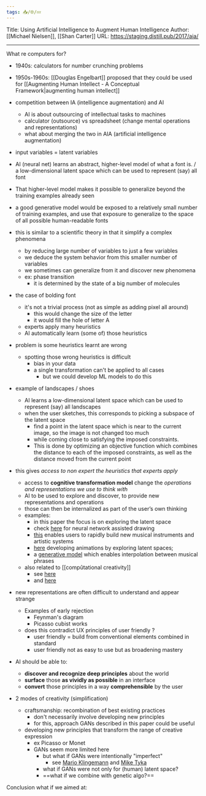 ```yaml
---
tags: 📥️/🌐/💤
---
```


Title: Using Artificial Intelligence to Augment Human Intelligence
Author: [[Michael Nielsen]], [[Shan Carter]]
URL:  https://staging.distill.pub/2017/aia/

---

What re computers for?
- 1940s: calculators for number crunching problems
- 1950s-1960s: [[Douglas Engelbart]] proposed that they could be used for [[Augmenting Human Intellect - A Conceptual Framework|augmenting human intellect]]
- competition between IA (intelligence augmentation) and AI
	- AI is about outsourcing of intellectual tasks to machines
	- calculator (outsource) vs spreadsheet (change mental operations and representations)
	- what about merging the two in AIA (artificial intelligence augmentation)

- input variables = latent variables
- AI (neural net) learns an abstract, higher-level model of what a font is. / a low-dimensional latent space which can be used to represent (say) all font
- That higher-level model makes it possible to generalize beyond the training examples already seen
- a good generative model would be exposed to a relatively small number of training examples, and use that exposure to generalize to the space of all possible human-readable fonts
- this is similar to a scientific theory in that it simplify a complex phenomena
	- by reducing large number of variables to just a few variables
	- we deduce the system behavior from this smaller number of variables
	- we sometimes can generalize from it and discover new phenomena
	- ex: phase transition
		- it is determined by the state of a big number of molecules
- the case of bolding font
	- it's not a trivial process (not as simple as adding pixel all around)
		- this would change the size of the letter
		- it would fill the hole of letter A
	- experts apply many heuristics
	- AI automatically learn (some of) those heuristics
- problem is some heuristics learnt are wrong 
	- spotting those wrong heuristics is difficult
		- bias in your data
		- a single transformation can't be applied to all cases
			- but we could develop ML models to do this
- example of landscapes / shoes
	- AI learns a low-dimensional latent space which can be used to represent (say) all landscapes
	- when the user sketches, this corresponds to picking a subspace of the latent space
		- find a point in the latent space which is near to the current image, so the image is not changed too much
		- while coming close to satisfying the imposed constraints.
		-  This is done by optimizing an objective function which combines the distance to each of the imposed constraints, as well as the distance moved from the current point
- this gives *access to non expert the heuristics that experts apply*
	- access to  **cognitive transformation model** change the *operations and representations we use to think with*
	- AI to be used to explore and discover, to provide new representations and operations
	- those can then be internalized as part of the user’s own thinking
	- examples:
		- in this paper the focus is on exploring the latent space
		- check [here](https://arxiv.org/abs/1704.03477) for neural network assisted drawing
		- [this](https://dl.acm.org/doi/book/10.5555/2125776) enables users to rapidly build new musical instruments and artistic systems
		-  [here](https://nips2017creativity.github.io/doc/TopoSketch.pdf) developing animations by exploring latent spaces;
		-  a [generative model](https://nips2017creativity.github.io/doc/Hierarchical_Variational_Autoencoders_for_Music.pdf) which enables interpolation between musical phrases
	-  also related to [[compûtational creativity]]
		-  see [here](https://ebooks.iospress.nl/publication/6941)
		-  and [here](https://www.cs.waikato.ac.nz/~ml/publications/2000/00MW-etal-Interactive-ML.pdf)
- new representations are often difficult to understand and appear strange
	- Examples of early rejection
		- Feynman's diagram
		- Picasso cubist works
	- does this contradict UX principles of user friendly ?
		- user friendly = build from conventional elements combined in standard 
		- user friendly not as easy to use but as broadening mastery
- AI should be able to:
	- **discover and recognize deep principles** about the world
	- **surface** those **as vividly as possible** in an interface
	- **convert** those principles in a way **comprehensible** by the user
- 2 modes of creativity (simplification)
	- craftsmanship: recombination of best existing practices
		- don't necessarily involve developing new principles
		- for this, approach GANs described in this paper could be useful
	- developing new principles that transform the range of creative expression
		- ex Picasso or Monet
		- GANs seem more limited here
			- but what if GANs were intentionally "imperfect"
				- see  [Mario Klingemann](http://quasimondo.com/) and [Mike Tyka](http://www.miketyka.com/)
			- what if GANs were not only for (human) latent space?
			- ==what if we combine with genetic algo?==

Conclusion
what if we aimed at:
